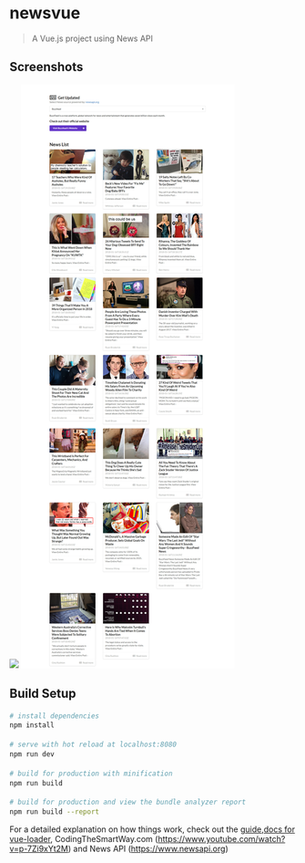 # newsvue

> A Vue.js project using News API 


## Screenshots


<img src="hhttps://github.com/medinacharlesdan/Vue-News/blob/master/Screenshot1.png"> 
<img src="https://github.com/medinacharlesdan/Vue-News/blob/master/Screenshot2.jpg" >

## Build Setup

``` bash
# install dependencies
npm install

# serve with hot reload at localhost:8080
npm run dev

# build for production with minification
npm run build

# build for production and view the bundle analyzer report
npm run build --report
```

For a detailed explanation on how things work, check out the [guide](http://vuejs-templates.github.io/webpack/),[docs for vue-loader](http://vuejs.github.io/vue-loader), CodingTheSmartWay.com (https://www.youtube.com/watch?v=p-7Zi9xYt2M) and News API (https://www.newsapi.org)
